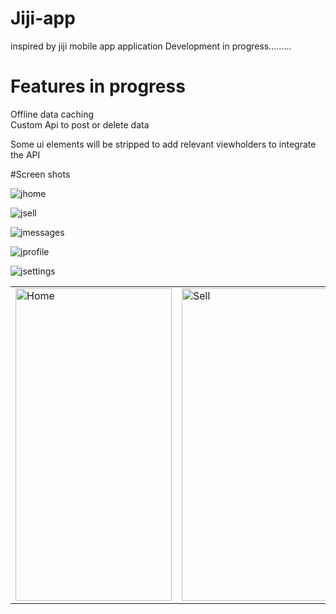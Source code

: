 # Jiji-app
inspired by jiji  mobile app application
Development in progress.........
# Features in progress
Offline data caching <br>
Custom Api to post or delete data<br>

Some ui elements will  be stripped to add relevant viewholders to integrate the API



#Screen shots




![jhome](https://user-images.githubusercontent.com/78819932/215044239-b1c10dbc-7478-49c2-999f-8623feaecf84.png)

![jsell](https://user-images.githubusercontent.com/78819932/215044295-b96f91d6-4810-4598-98ca-f2bd4fcc5d0e.png)



![jmessages](https://user-images.githubusercontent.com/78819932/215044363-8a6f998c-254c-4acf-abf1-b6edd1bda997.png)

![jprofile](https://user-images.githubusercontent.com/78819932/215044405-d37ac33e-5fd2-46a8-8fa1-1fdec72a968f.png)

![jsettings](https://user-images.githubusercontent.com/78819932/215044441-82dbbd08-2b38-4a6f-a133-93e434a2e89a.png)


 <table align="center">
  <tr>
    <td><img src="https://user-images.githubusercontent.com/78819932/215044239-b1c10dbc-7478-49c2-999f-8623feaecf84.png)" alt="Home" style="width:250px;height:500px;"></td>
      <td><img src="https://user-images.githubusercontent.com/78819932/215044295-b96f91d6-4810-4598-98ca-f2bd4fcc5d0e.png)" alt="Sell" style="width:250px;height:500px;"></td>
    
   
  </tr>
  
</table><br>

